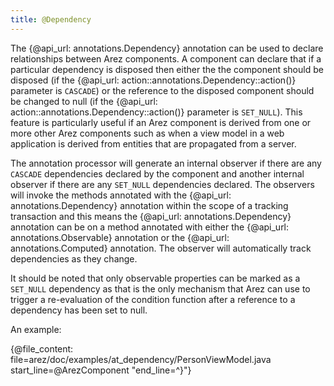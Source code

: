 ```yaml
---
title: @Dependency
---
```


The {@api_url: annotations.Dependency} annotation can be used to declare relationships between Arez
components. A component can declare that if a particular dependency is disposed then either the the component
should be disposed (if the {@api_url: action::annotations.Dependency::action()} parameter is `CASCADE`) or
the reference to the disposed component should be changed to null (if the {@api_url: action::annotations.Dependency::action()}
parameter is `SET_NULL`). This feature is particularly useful if an Arez component is derived from one or
more other Arez components such as when a view model in a web application is derived from entities that
are propagated from a server.

The annotation processor will generate an internal observer if there are any `CASCADE` dependencies declared
by the component and another internal observer if there are any `SET_NULL` dependencies declared. The observers
will invoke the methods annotated with the {@api_url: annotations.Dependency} annotation within the scope of
a tracking transaction and this means the {@api_url: annotations.Dependency} annotation can be on a method
annotated with either the {@api_url: annotations.Observable} annotation or the {@api_url: annotations.Computed}
annotation. The observer will automatically track dependencies as they change.

It should be noted that only observable properties can be marked as a `SET_NULL` dependency as that is the
only mechanism that Arez can use to trigger a re-evaluation of the condition function after a reference to
a dependency has been set to null.

An example:

{@file_content: file=arez/doc/examples/at_dependency/PersonViewModel.java start_line=@ArezComponent "end_line=^}"}
